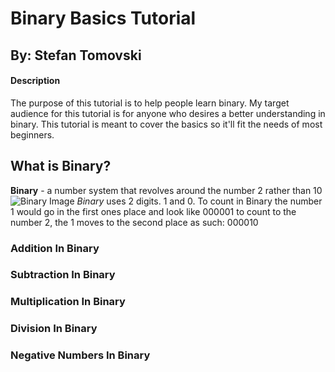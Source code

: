 # Binary Basics Tutorial
## By: Stefan Tomovski


#### Description
The purpose of this tutorial is to help people learn binary. My target audience for this tutorial is for anyone who desires a better understanding in binary. This tutorial is meant to cover the basics so it'll fit the needs of most beginners.


## What is Binary?
**Binary** - a number system that revolves around the number 2 rather than 10
![Binary Image](https://www.unm.edu/~tbeach/terms/images/base2.gif)
*Binary* uses 2 digits. 1 and 0. To count in Binary the number 1 would go in the first ones place and look like 000001 to count to the number 2, the 1 moves to the second place as such: 000010

### Addition In Binary

### Subtraction In Binary

### Multiplication In Binary

### Division In Binary

### Negative Numbers In Binary
